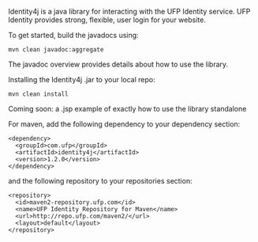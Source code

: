 Identity4j is a java library for interacting with the UFP Identity service. UFP Identity provides strong, flexible, user login for your website.

To get started, build the javadocs using:

    mvn clean javadoc:aggregate

The javadoc overview provides details about how to use the library.

Installing the Identity4j .jar to your local repo:

    mvn clean install

Coming soon: a .jsp example of exactly how to use the library standalone

For maven, add the following dependency to your dependency section:

    <dependency>
      <groupId>com.ufp</groupId>
      <artifactId>identity4j</artifactId>
      <version>1.2.0</version>
    </dependency>

and the following repository to your repositories section:

    <repository>
      <id>maven2-repository.ufp.com</id>
      <name>UFP Identity Repository for Maven</name>
      <url>http://repo.ufp.com/maven2/</url>
      <layout>default</layout>
    </repository>